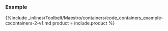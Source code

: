 


### Example



{%include _inlines/Toolbelt/Maestro/containers/code_containers_example-cxcontainers-2-v1.md  product = include.product %}



